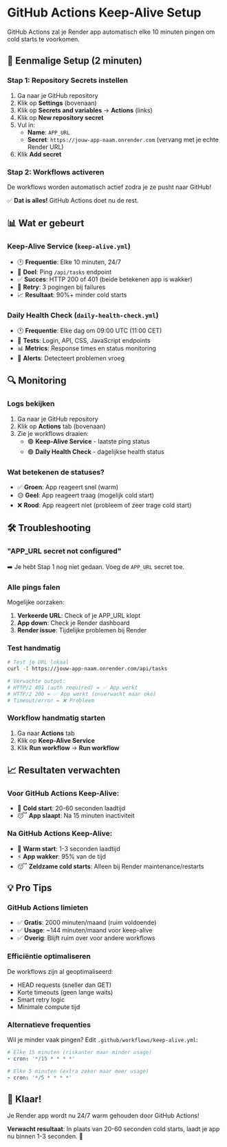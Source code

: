 # GitHub Actions Keep-Alive Setup

GitHub Actions zal je Render app automatisch elke 10 minuten pingen om cold starts te voorkomen.

## 🚀 Eenmalige Setup (2 minuten)

### Stap 1: Repository Secrets instellen
1. Ga naar je GitHub repository
2. Klik op **Settings** (bovenaan)
3. Klik op **Secrets and variables** → **Actions** (links)
4. Klik op **New repository secret**
5. Vul in:
   - **Name**: `APP_URL`
   - **Secret**: `https://jouw-app-naam.onrender.com` (vervang met je echte Render URL)
6. Klik **Add secret**

### Stap 2: Workflows activeren
De workflows worden automatisch actief zodra je ze pusht naar GitHub!

✅ **Dat is alles!** GitHub Actions doet nu de rest.

## 📊 Wat er gebeurt

### Keep-Alive Service (`keep-alive.yml`)
- 🕐 **Frequentie**: Elke 10 minuten, 24/7
- 🎯 **Doel**: Ping `/api/tasks` endpoint
- ✅ **Succes**: HTTP 200 of 401 (beide betekenen app is wakker)
- 🔄 **Retry**: 3 pogingen bij failures
- 📈 **Resultaat**: 90%+ minder cold starts

### Daily Health Check (`daily-health-check.yml`)
- 🕐 **Frequentie**: Elke dag om 09:00 UTC (11:00 CET)
- 🏥 **Tests**: Login, API, CSS, JavaScript endpoints
- 📊 **Metrics**: Response times en status monitoring
- 🚨 **Alerts**: Detecteert problemen vroeg

## 🔍 Monitoring

### Logs bekijken
1. Ga naar je GitHub repository
2. Klik op **Actions** tab (bovenaan)
3. Zie je workflows draaien:
   - 🟢 **Keep-Alive Service** - laatste ping status
   - 🟢 **Daily Health Check** - dagelijkse health status

### Wat betekenen de statuses?
- ✅ **Groen**: App reageert snel (warm)
- 🟡 **Geel**: App reageert traag (mogelijk cold start)
- ❌ **Rood**: App reageert niet (probleem of zeer trage cold start)

## 🛠️ Troubleshooting

### "APP_URL secret not configured"
➡️ Je hebt Stap 1 nog niet gedaan. Voeg de `APP_URL` secret toe.

### Alle pings falen
Mogelijke oorzaken:
1. **Verkeerde URL**: Check of je APP_URL klopt
2. **App down**: Check je Render dashboard
3. **Render issue**: Tijdelijke problemen bij Render

### Test handmatig
```bash
# Test je URL lokaal
curl -I https://jouw-app-naam.onrender.com/api/tasks

# Verwachte output:
# HTTP/2 401 (auth required) = ✅ App werkt
# HTTP/2 200 = ✅ App werkt (onverwacht maar oké)
# Timeout/error = ❌ Probleem
```

### Workflow handmatig starten
1. Ga naar **Actions** tab
2. Klik op **Keep-Alive Service**
3. Klik **Run workflow** → **Run workflow**

## 📈 Resultaten verwachten

### Voor GitHub Actions Keep-Alive:
- 🐌 **Cold start**: 20-60 seconden laadtijd
- 😴 **App slaapt**: Na 15 minuten inactiviteit

### Na GitHub Actions Keep-Alive:
- 🚀 **Warm start**: 1-3 seconden laadtijd  
- ⚡ **App wakker**: 95% van de tijd
- 😴 **Zeldzame cold starts**: Alleen bij Render maintenance/restarts

## 💡 Pro Tips

### GitHub Actions limieten
- ✅ **Gratis**: 2000 minuten/maand (ruim voldoende)
- ✅ **Usage**: ~144 minuten/maand voor keep-alive
- ✅ **Overig**: Blijft ruim over voor andere workflows

### Efficiëntie optimaliseren
De workflows zijn al geoptimaliseerd:
- HEAD requests (sneller dan GET)
- Korte timeouts (geen lange waits)
- Smart retry logic
- Minimale compute tijd

### Alternatieve frequenties
Wil je minder vaak pingen? Edit `.github/workflows/keep-alive.yml`:
```yaml
# Elke 15 minuten (riskanter maar minder usage)
- cron: '*/15 * * * *'

# Elke 5 minuten (extra zeker maar meer usage)  
- cron: '*/5 * * * *'
```

## 🎉 Klaar!

Je Render app wordt nu 24/7 warm gehouden door GitHub Actions!

**Verwacht resultaat**: In plaats van 20-60 seconden cold starts, laadt je app nu binnen 1-3 seconden. 🚀